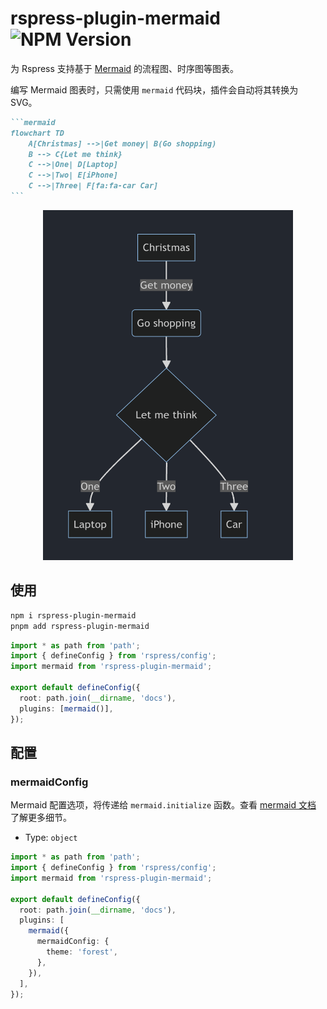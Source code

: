 # rspress-plugin-mermaid ![NPM Version](https://img.shields.io/npm/v/rspress-plugin-mermaid)

为 Rspress 支持基于 [Mermaid](https://mermaid.js.org/#/) 的流程图、时序图等图表。

编写 Mermaid 图表时，只需使用 `mermaid` 代码块，插件会自动将其转换为 SVG。

````markdown
```mermaid
flowchart TD
    A[Christmas] -->|Get money| B(Go shopping)
    B --> C{Let me think}
    C -->|One| D[Laptop]
    C -->|Two| E[iPhone]
    C -->|Three| F[fa:fa-car Car]
```
````

<div align="center">
  <img src="./image.png" alt="sample" width="400" height="560" />
</div>

## 使用

```bash
npm i rspress-plugin-mermaid
pnpm add rspress-plugin-mermaid
```

```ts
import * as path from 'path';
import { defineConfig } from 'rspress/config';
import mermaid from 'rspress-plugin-mermaid';

export default defineConfig({
  root: path.join(__dirname, 'docs'),
  plugins: [mermaid()],
});
```

## 配置

### mermaidConfig

Mermaid 配置选项，将传递给 `mermaid.initialize` 函数。查看 [mermaid 文档](https://mermaid.js.org/config/schema-docs/config.html) 了解更多细节。

- Type: `object`

```ts
import * as path from 'path';
import { defineConfig } from 'rspress/config';
import mermaid from 'rspress-plugin-mermaid';

export default defineConfig({
  root: path.join(__dirname, 'docs'),
  plugins: [
    mermaid({
      mermaidConfig: {
        theme: 'forest',
      },
    }),
  ],
});
```
